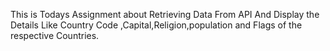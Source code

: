 This is Todays Assignment about Retrieving Data From API And Display the Details Like Country Code ,Capital,Religion,population and Flags of the respective Countries. 